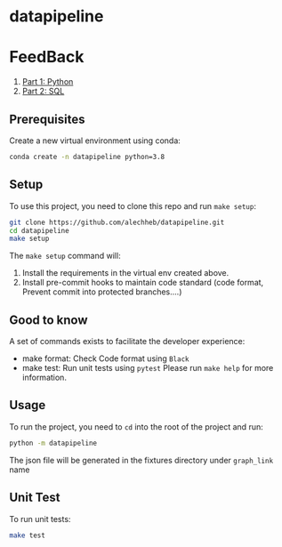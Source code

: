 # datapipeline

# FeedBack

1. [Part 1: Python](feedback/feedback.md)
1. [Part 2: SQL](feedback/ventes.md)

## Prerequisites

Create a new virtual environment using conda:
````bash
conda create -n datapipeline python=3.8
````

## Setup
To use this project, you need to clone this repo and run `make setup`:

```bash
git clone https://github.com/alechheb/datapipeline.git
cd datapipeline
make setup
```
The `make setup` command will:
1. Install the requirements in the virtual env created above.
2. Install pre-commit hooks to maintain code standard (code format, Prevent commit into protected branches....)

## Good to know
A set of commands exists to facilitate the developer experience:
* make format: Check Code format using `Black`
* make test: Run unit tests using `pytest`
  Please run `make help` for more information.

## Usage

To run the project, you need to `cd` into the root of the project and run:
```bash
python -m datapipeline
```
The json file will be generated in the fixtures directory under `graph_link` name

## Unit Test

To run unit tests:
```bash
make test
```
